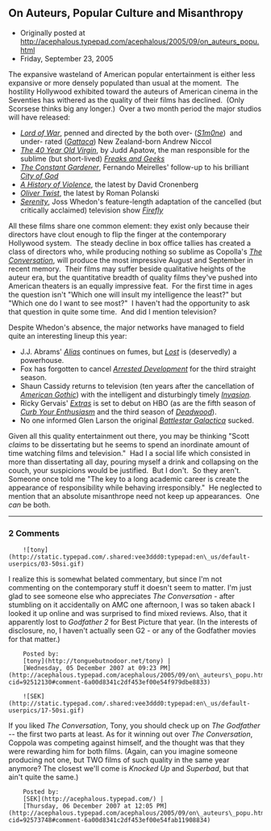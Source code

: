 ## On Auteurs, Popular Culture and Misanthropy

 * Originally posted at http://acephalous.typepad.com/acephalous/2005/09/on_auteurs_popu.html
 * Friday, September 23, 2005



The expansive wasteland of American popular entertainment is either less expansive or more densely populated than usual at the moment.  The hostility Hollywood exhibited toward the auteurs of American cinema in the Seventies has withered as the quality of their films has declined.  (Only Scorsese thinks big any longer.)  Over a two month period the major studios will have released:

*   [_Lord of War_](http://imdb.com/title/tt0399295/), penned and directed by the both over- ([_S1m0ne_](http://imdb.com/title/tt0258153/))  and under- rated ([_Gattaca_](http://imdb.com/title/tt0119177/)) New Zealand-born Andrew Niccol
*   [_The 40 Year Old Virgin_](http://imdb.com/title/tt0405422/), by Judd Apatow, the man responsible for the sublime (but short-lived) [_Freaks and Geeks_](http://imdb.com/title/tt0193676/)
*   [_The Constant Gardener_](http://imdb.com/title/tt0387131/), Fernando Meirelles' follow-up to his brilliant [_City of God_](http://imdb.com/name/nm0576987/)
*   [_A History of Violence_](http://imdb.com/title/tt0399146/), the latest by David Cronenberg
*   [_Oliver Twist_](http://imdb.com/title/tt0380599/), the latest by Roman Polanski
*   [_Serenity_](http://imdb.com/title/tt0379786/), Joss Whedon's feature-length adaptation of the cancelled (but critically acclaimed) television show [_Firefly_](http://imdb.com/title/tt0303461/)

All these films share one common element: they exist only because their directors have clout enough to flip the finger at the contemporary Hollywood system.  The steady decline in box office tallies has created a class of directors who, while producing nothing so sublime as Copolla's [_The Conversation_](http://imdb.com/title/tt0071360/), will produce the most impressive August and September in recent memory.  Their films may suffer beside qualitative heights of the auteur era, but the quantitative breadth of quality films they've pushed into American theaters is an equally impressive feat.  For the first time in ages the question isn't "Which one will insult my intelligence the least?" but "Which one do I want to see most?"  I haven't had the opportunity to ask that question in quite some time.  And did I mention television?  

Despite Whedon's absence, the major networks have managed to field quite an interesting lineup this year: 

*   J.J. Abrams' _[Alias](http://imdb.com/title/tt0285333/)_ continues on fumes, but _[Lost](http://imdb.com/title/tt0411008/)_ is (deservedly) a powerhouse.
*   Fox has forgotten to cancel _[Arrested Development](http://imdb.com/title/tt0367279/)_ for the third straight season.
*   Shaun Cassidy returns to television (ten years after the cancellation of [_American Gothic_](http://imdb.com/title/tt0111880/)) with the intelligent and disturbingly timely _[Invasion](http://imdb.com/title/tt0460651/)._
*   Ricky Gervais' _[Extras](http://imdb.com/title/tt0445114/)_ is set to debut on HBO (as are the fifth season of [_Curb Your Enthusiasm_](http://imdb.com/title/tt0264235/) and the third season of [_Deadwood_](http://imdb.com/title/tt0348914/)).
*   No one informed Glen Larson the original _[Battlestar Galactica](http://imdb.com/title/tt0407362/)_ sucked.

Given all this quality entertainment out there, you may be thinking "Scott _claims_ to be dissertating but he seems to spend an inordinate amount of time watching films and television."  Had I a social life which consisted in more than dissertating all day, pouring myself a drink and collapsing on the couch, your suspicions would be justified.  But I don't.  So they aren't.  Someone once told me "The key to a long academic career is create the appearance of responsibility while behaving irresponsibly."  He neglected to mention that an absolute misanthrope need not keep up appearances.  One _can_ be both.    

		

* * *

### 2 Comments 

		

                
[]()

	

		![tony](http://static.typepad.com/.shared:vee3ddd0:typepad:en\_us/default-userpics/03-50si.gif)
	

	

		

I realize this is somewhat belated commentary, but since I'm not commenting on the contemporary stuff it doesn't seem to matter. I'm just glad to see someone else who appreciates _The Conversation_ - after stumbling on it accidentally on AMC one afternoon, I was so taken aback I looked it up online and was surprised to find mixed reviews. Also, that it apparently lost to _Godfather 2_ for Best Picture that year. (In the interests of disclosure, no, I haven't actually seen G2 - or any of the Godfather movies for that matter.)

	

		Posted by:
		[tony](http://tonguebutnodoor.net/tony) |
		[Wednesday, 05 December 2007 at 09:23 PM](http://acephalous.typepad.com/acephalous/2005/09/on\_auteurs\_popu.html?cid=92512130#comment-6a00d8341c2df453ef00e54f979dbe8833)

[]()

	

		![SEK](http://static.typepad.com/.shared:vee3ddd0:typepad:en\_us/default-userpics/17-50si.gif)
	

	

		

If you liked _The Conversation_, Tony, you should check up on _The Godfather_ -- the first two parts at least.  As for it winning out over _The Conversation_, Coppola was competing against himself, and the thought was that they were rewarding him for both films.  (Again, can you imagine someone producing not one, but TWO films of such quality in the same year anymore?  The closest we'll come is _Knocked Up_ and _Superbad_, but that ain't quite the same.)

	

		Posted by:
		[SEK](http://acephalous.typepad.com/) |
		[Thursday, 06 December 2007 at 12:05 PM](http://acephalous.typepad.com/acephalous/2005/09/on\_auteurs\_popu.html?cid=92573748#comment-6a00d8341c2df453ef00e54fab11908834)

		

        